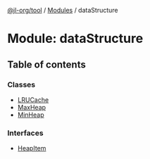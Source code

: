 [@jl-org/tool](../README.md) / [Modules](../modules.md) / dataStructure

# Module: dataStructure

## Table of contents

### Classes

- [LRUCache](../classes/dataStructure.LRUCache.md)
- [MaxHeap](../classes/dataStructure.MaxHeap.md)
- [MinHeap](../classes/dataStructure.MinHeap.md)

### Interfaces

- [HeapItem](../interfaces/dataStructure.HeapItem.md)
